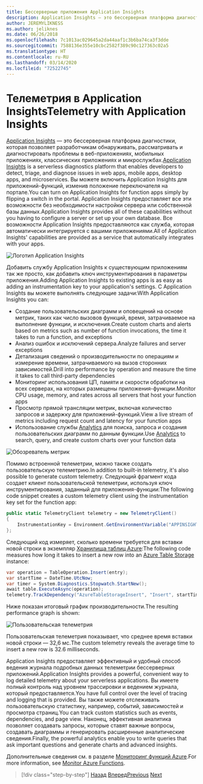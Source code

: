 ```yaml
---
title: Бессерверные приложения Application Insights
description: Application Insights — это бессерверная платформа диагностики, которая позволяет разработчикам обнаруживать, рассматривать и диагностировать проблемы в веб-приложениях, мобильных приложениях, классических приложениях и микрослужбах.
author: JEREMYLIKNESS
ms.author: jeliknes
ms.date: 06/26/2018
ms.openlocfilehash: 7c1013ac029645a2da44aaf1c3b6ba74ca3f3dde
ms.sourcegitcommit: 7588136e355e10cbc2582f389c90c127363c02a5
ms.translationtype: HT
ms.contentlocale: ru-RU
ms.lasthandoff: 03/14/2020
ms.locfileid: "72522745"
---
```

# <a name="telemetry-with-application-insights"></a><span data-ttu-id="b0ed5-103">Телеметрия в Application Insights</span><span class="sxs-lookup"><span data-stu-id="b0ed5-103">Telemetry with Application Insights</span></span>

<span data-ttu-id="b0ed5-104">[Application Insights](https://docs.microsoft.com/azure/application-insights) — это бессерверная платформа диагностики, которая позволяет разработчикам обнаруживать, рассматривать и диагностировать проблемы в веб-приложениях, мобильных приложениях, классических приложениях и микрослужбах.</span><span class="sxs-lookup"><span data-stu-id="b0ed5-104">[Application Insights](https://docs.microsoft.com/azure/application-insights) is a serverless diagnostics platform that enables developers to detect, triage, and diagnose issues in web apps, mobile apps, desktop apps, and microservices.</span></span> <span data-ttu-id="b0ed5-105">Вы можете включить Application Insights для приложений-функций, изменив положение переключателя на портале.</span><span class="sxs-lookup"><span data-stu-id="b0ed5-105">You can turn on Application Insights for function apps simply by flipping a switch in the portal.</span></span> <span data-ttu-id="b0ed5-106">Application Insights предоставляет все эти возможности без необходимости настройки сервера или собственной базы данных.</span><span class="sxs-lookup"><span data-stu-id="b0ed5-106">Application Insights provides all of these capabilities without you having to configure a server or set up your own database.</span></span> <span data-ttu-id="b0ed5-107">Все возможности Application Insights предоставляются как служба, которая автоматически интегрируется с вашими приложениями.</span><span class="sxs-lookup"><span data-stu-id="b0ed5-107">All of Application Insights' capabilities are provided as a service that automatically integrates with your apps.</span></span>

![Логотип Application Insights](./media/application-insights-logo.png)

<span data-ttu-id="b0ed5-109">Добавить службу Application Insights к существующим приложениям так же просто, как добавить ключ инструментирования в параметры приложения.</span><span class="sxs-lookup"><span data-stu-id="b0ed5-109">Adding Application Insights to existing apps is as easy as adding an instrumentation key to your application's settings.</span></span> <span data-ttu-id="b0ed5-110">С Application Insights вы можете выполнять следующие задачи:</span><span class="sxs-lookup"><span data-stu-id="b0ed5-110">With Application Insights you can:</span></span>

- <span data-ttu-id="b0ed5-111">Создание пользовательских диаграмм и оповещений на основе метрик, таких как число вызовов функций, время, затрачиваемое на выполнение функции, и исключения.</span><span class="sxs-lookup"><span data-stu-id="b0ed5-111">Create custom charts and alerts based on metrics such as number of function invocations, the time it takes to run a function, and exceptions</span></span>
- <span data-ttu-id="b0ed5-112">Анализ ошибок и исключений сервера.</span><span class="sxs-lookup"><span data-stu-id="b0ed5-112">Analyze failures and server exceptions</span></span>
- <span data-ttu-id="b0ed5-113">Детализация сведений о производительности по операциям и измерение времени, затрачиваемого на вызов сторонних зависимостей.</span><span class="sxs-lookup"><span data-stu-id="b0ed5-113">Drill into performance by operation and measure the time it takes to call third-party dependencies</span></span>
- <span data-ttu-id="b0ed5-114">Мониторинг использования ЦП, памяти и скорости обработки на всех серверах, на которых размещены приложения-функции.</span><span class="sxs-lookup"><span data-stu-id="b0ed5-114">Monitor CPU usage, memory, and rates across all servers that host your function apps</span></span>
- <span data-ttu-id="b0ed5-115">Просмотр прямой трансляции метрик, включая количество запросов и задержку для приложений-функций.</span><span class="sxs-lookup"><span data-stu-id="b0ed5-115">View a live stream of metrics including request count and latency for your function apps</span></span>
- <span data-ttu-id="b0ed5-116">Использование службы [Analytics](https://docs.microsoft.com/azure/application-insights/app-insights-analytics) для поиска, запроса и создания пользовательских диаграмм по данным функции.</span><span class="sxs-lookup"><span data-stu-id="b0ed5-116">Use [Analytics](https://docs.microsoft.com/azure/application-insights/app-insights-analytics) to search, query, and create custom charts over your function data</span></span>

![Обозреватель метрик](./media/metrics-explorer.png)

<span data-ttu-id="b0ed5-118">Помимо встроенной телеметрии, можно также создать пользовательскую телеметрию.</span><span class="sxs-lookup"><span data-stu-id="b0ed5-118">In addition to built-in telemetry, it's also possible to generate custom telemetry.</span></span> <span data-ttu-id="b0ed5-119">Следующий фрагмент кода создает клиент пользовательской телеметрии, используя ключ инструментирования, заданный для приложения-функции:</span><span class="sxs-lookup"><span data-stu-id="b0ed5-119">The following code snippet creates a custom telemetry client using the instrumentation key set for the function app:</span></span>

```csharp
public static TelemetryClient telemetry = new TelemetryClient()
{
    InstrumentationKey = Environment.GetEnvironmentVariable("APPINSIGHTS_INSTRUMENTATIONKEY")
};
```

<span data-ttu-id="b0ed5-120">Следующий код измеряет, сколько времени требуется для вставки новой строки в экземпляр [Хранилища таблиц Azure](https://docs.microsoft.com/azure/cosmos-db/table-storage-overview):</span><span class="sxs-lookup"><span data-stu-id="b0ed5-120">The following code measures how long it takes to insert a new row into an [Azure Table Storage](https://docs.microsoft.com/azure/cosmos-db/table-storage-overview) instance:</span></span>

```csharp
var operation = TableOperation.Insert(entry);
var startTime = DateTime.UtcNow;
var timer = System.Diagnostics.Stopwatch.StartNew();
await table.ExecuteAsync(operation);
telemetry.TrackDependency("AzureTableStorageInsert", "Insert", startTime, timer.Elapsed, true);
```

<span data-ttu-id="b0ed5-121">Ниже показан итоговый график производительности.</span><span class="sxs-lookup"><span data-stu-id="b0ed5-121">The resulting performance graph is shown:</span></span>

![Пользовательская телеметрия](./media/custom-telemetry.png)

<span data-ttu-id="b0ed5-123">Пользовательская телеметрия показывает, что среднее время вставки новой строки — 32,6 мс.</span><span class="sxs-lookup"><span data-stu-id="b0ed5-123">The custom telemetry reveals the average time to insert a new row is 32.6 milliseconds.</span></span>

<span data-ttu-id="b0ed5-124">Application Insights предоставляет эффективный и удобный способ ведения журнала подробных данных телеметрии бессерверных приложений.</span><span class="sxs-lookup"><span data-stu-id="b0ed5-124">Application Insights provides a powerful, convenient way to log detailed telemetry about your serverless applications.</span></span> <span data-ttu-id="b0ed5-125">Вы имеете полный контроль над уровнем трассировки и ведением журнала, который предоставляется.</span><span class="sxs-lookup"><span data-stu-id="b0ed5-125">You have full control over the level of tracing and logging that is provided.</span></span> <span data-ttu-id="b0ed5-126">Вы также можете отслеживать пользовательскую статистику, например, событий, зависимостей и просмотра страниц.</span><span class="sxs-lookup"><span data-stu-id="b0ed5-126">You can track custom statistics such as events, dependencies, and page view.</span></span> <span data-ttu-id="b0ed5-127">Наконец, эффективная аналитика позволяет создавать запросы, которые ставят важные вопросы, создавать диаграммы и генерировать расширенные аналитические сведения.</span><span class="sxs-lookup"><span data-stu-id="b0ed5-127">Finally, the powerful analytics enable you to write queries that ask important questions and generate charts and advanced insights.</span></span>

<span data-ttu-id="b0ed5-128">Дополнительные сведения см. в разделе [Мониторинг функций Azure](https://docs.microsoft.com/azure/azure-functions/functions-monitoring).</span><span class="sxs-lookup"><span data-stu-id="b0ed5-128">For more information, see [Monitor Azure Functions](https://docs.microsoft.com/azure/azure-functions/functions-monitoring).</span></span>

>[!div class="step-by-step"]
><span data-ttu-id="b0ed5-129">[Назад](azure-functions.md)
>[Вперед](logic-apps.md)</span><span class="sxs-lookup"><span data-stu-id="b0ed5-129">[Previous](azure-functions.md)
[Next](logic-apps.md)</span></span>
